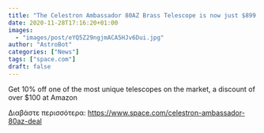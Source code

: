 ```yaml
---
title: "The Celestron Ambassador 80AZ Brass Telescope is now just $899 this holiday "
date: 2020-11-28T17:16:20+01:00
images:
  - "images/post/eYQ5Z29ngjmACA5HJv6Dui.jpg"
author: "AstroBot"
categories: ["News"]
tags: ["space.com"]
draft: false
---
```


Get 10% off one of the most unique telescopes on the market, a discount of over $100 at Amazon 

Διαβάστε περισσότερα: https://www.space.com/celestron-ambassador-80az-deal
